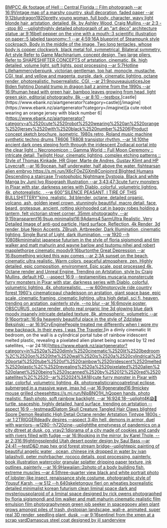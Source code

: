 [BMPCC 4k  footage of Hell :: Central Florida :: Film photograph --ar 16:9](https://www.ebank.nz/aiartgenerator?category=BMPCC%25204k%2520%2520footage%2520of%2520Hell%2520%3A%3A%2520Central%2520Florida%2520%3A%3A%2520Film%2520photograph%2520--ar%252016%3A9)[Vintage map of a marshy country, skull decoration, faded paper --ar 9:12](https://www.ebank.nz/aiartgenerator?category=Vintage%2520map%2520of%2520a%2520marshy%2520country%2C%2520skull%2520decoration%2C%2520faded%2520paper%2520--ar%25209%3A12)[blur](https://www.ebank.nz/aiartgenerator?category=blur)[dragon](https://www.ebank.nz/aiartgenerator?category=dragon)[1920](https://www.ebank.nz/aiartgenerator?category=1920)[pretty young woman, full body, character, wavy light blonde hair, artstation, detailed, 8k, by Ashley Wood, Craig Mullins --ar 2:3 --stop 80 --uplight](https://www.ebank.nz/aiartgenerator?category=pretty%2520young%2520woman%2C%2520full%2520body%2C%2520character%2C%2520wavy%2520light%2520blonde%2520hair%2C%2520artstation%2C%2520detailed%2C%25208k%2C%2520by%2520Ashley%2520Wood%2C%2520Craig%2520Mullins%2520--ar%25202%3A3%2520--stop%252080%2520--uplight)[highly detailed photograph of an "art deco" architecture statue :ar 9:16](https://www.ebank.nz/aiartgenerator?category=highly%2520detailed%2520photograph%2520of%2520an%2520%22art%2520deco%22%2520architecture%2520statue%2520%3Aar%25209%3A16)[bell pepper on the vine with a mouth::3 scientific illustration on paper::5 labeled taxonomy::1 --ar 4:5](https://www.ebank.nz/aiartgenerator?category=bell%2520pepper%2520on%2520the%2520vine%2520with%2520a%2520mouth%3A%3A3%2520scientific%2520illustration%2520on%2520paper%3A%3A5%2520labeled%2520taxonomy%3A%3A1%2520--ar%25204%3A5)[9:16](https://www.ebank.nz/aiartgenerator?category=9%3A16)[A blueprint of Steampunk style cockroach,   Body in the middle of the image,  Two long tentacles,  whose body is copper clockwork, black metal foil, symmetrical,  Bilateral symmetry,  Art style Refer to Game Machinarium.  concept design, Two large pliers, Refer to SHAPESHIFTER CONCEPTS  of artstation, cinematic,  8k, high detailed,  volume light,  soft lights,  post processing    --ar 5:7](https://www.ebank.nz/aiartgenerator?category=A%2520blueprint%2520of%2520Steampunk%2520style%2520cockroach%2C%2520%2520%2520Body%2520in%2520the%2520middle%2520of%2520the%2520image%2C%2520%2520Two%2520long%2520tentacles%2C%2520%2520whose%2520body%2520is%2520copper%2520clockwork%2C%2520black%2520metal%2520foil%2C%2520symmetrical%2C%2520%2520Bilateral%2520symmetry%2C%2520%2520Art%2520style%2520Refer%2520to%2520Game%2520Machinarium.%2520%2520concept%2520design%2C%2520Two%2520large%2520pliers%2C%2520Refer%2520to%2520SHAPESHIFTER%2520CONCEPTS%2520%2520of%2520artstation%2C%2520cinematic%2C%2520%25208k%2C%2520high%2520detailed%2C%2520%2520volume%2520light%2C%2520%2520soft%2520lights%2C%2520%2520post%2520processing%2520%2520%2520%2520--ar%25205%3A7)[Hotline Lillehammer](https://www.ebank.nz/aiartgenerator?category=Hotline%2520Lillehammer)[cyberpunk, victorian gentleman, top hat, monocle, mustache, CGI, teal, and yellow and magenta, purple, dark, cinematic lighting, octane render, photorealistic, hyperrealistic, CGI, --ar 21:9](https://www.ebank.nz/aiartgenerator?category=cyberpunk%2C%2520victorian%2520gentleman%2C%2520top%2520hat%2C%2520monocle%2C%2520mustache%2C%2520CGI%2C%2520teal%2C%2520and%2520yellow%2520and%2520magenta%2C%2520purple%2C%2520dark%2C%2520cinematic%2520lighting%2C%2520octane%2520render%2C%2520photorealistic%2C%2520hyperrealistic%2C%2520CGI%2C%2520--ar%252021%3A9)[nouveau](https://www.ebank.nz/aiartgenerator?category=nouveau)[justices](https://www.ebank.nz/aiartgenerator?category=justices)[Joe Biden fighting Donald trump in dragon ball z anime from the 1990s --ar 16:9](https://www.ebank.nz/aiartgenerator?category=Joe%2520Biden%2520fighting%2520Donald%2520trump%2520in%2520dragon%2520ball%2520z%2520anime%2520from%2520the%25201990s%2520--ar%252016%3A9)[human head with green hair, bamboo leaves growing from head, light green skin, editorial photography, 8k --ar 8:10   --test](https://www.ebank.nz/aiartgenerator?category=human%2520head%2520with%2520green%2520hair%2C%2520bamboo%2520leaves%2520growing%2520from%2520head%2C%2520light%2520green%2520skin%2C%2520editorial%2520photography%2C%25208k%2520--ar%25208%3A10%2520%2520%2520--test)[box.](https://www.ebank.nz/aiartgenerator?category=box.)[castle](https://www.ebank.nz/aiartgenerator?category=castle)[/imagine](https://www.ebank.nz/aiartgenerator?category=/imagine)[a cute robot wearing an orange jersey with black number 6](https://www.ebank.nz/aiartgenerator?category=a%2520cute%2520robot%2520wearing%2520an%2520orange%2520jersey%2520with%2520black%2520number%25206)[Product concept sketch brochure, isometric, 1980s retro, Roland music machine synthetic techno drums TR606 TR808 transistor rhythm, --ar 14:10](https://www.ebank.nz/aiartgenerator?category=Product%2520concept%2520sketch%2520brochure%2C%2520isometric%2C%25201980s%2520retro%2C%2520Roland%2520music%2520machine%2520synthetic%2520techno%2520drums%2520TR606%2520TR808%2520transistor%2520rhythm%2C%2520--ar%252014%3A10)[the ancient dark ones steping forth through the iridescent Zodiacal portal into the clear light :: Necronomicon :: Gamma World :: Full Moon Ceremony :: intricate detail, Twilight Hour,  cinematic lighting, complex etching patterns :: Style of Thomas Kinkade, HR Giger, Marte de Andres, Gustav Klimt and HP Lovecraft  --ar 16:9](https://www.ebank.nz/aiartgenerator?category=the%2520ancient%2520dark%2520ones%2520steping%2520forth%2520through%2520the%2520iridescent%2520Zodiacal%2520portal%2520into%2520the%2520clear%2520light%2520%3A%3A%2520Necronomicon%2520%3A%3A%2520Gamma%2520World%2520%3A%3A%2520Full%2520Moon%2520Ceremony%2520%3A%3A%2520intricate%2520detail%2C%2520Twilight%2520Hour%2C%2520%2520cinematic%2520lighting%2C%2520complex%2520etching%2520patterns%2520%3A%3A%2520Style%2520of%2520Thomas%2520Kinkade%2C%2520HR%2520Giger%2C%2520Marte%2520de%2520Andres%2C%2520Gustav%2520Klimt%2520and%2520HP%2520Lovecraft%2520%2520--ar%252016%3A9)[ocean. half underwater, half above the water. fish](https://www.ebank.nz/aiartgenerator?category=ocean.%2520half%2520underwater%2C%2520half%2520above%2520the%2520water.%2520fish)[tears](https://www.ebank.nz/aiartgenerator?category=tears)[an alien embryo <https://s.mj.run/X6cFOeZGXm8>](https://www.ebank.nz/aiartgenerator?category=an%2520alien%2520embryo%2520%3Chttps%3A//s.mj.run/X6cFOeZGXm8%3E)[Conjoinrd Blighted Humans Descending a staircase Tryptophobic Nightmare Dystopia, Black and white Manga by Junji Iyo Risograph  Illustration --ar 3:4](https://www.ebank.nz/aiartgenerator?category=Conjoinrd%2520Blighted%2520Humans%2520Descending%2520a%2520staircase%2520Tryptophobic%2520Nightmare%2520Dystopia%2C%2520Black%2520and%2520white%2520Manga%2520by%2520Junji%2520Iyo%2520Risograph%2520%2520Illustration%2520--ar%25203%3A4)[3:4](https://www.ebank.nz/aiartgenerator?category=3%3A4)[7:3](https://www.ebank.nz/aiartgenerator?category=7%3A3)[cute furry monsters in Pixar with star, darkness series with Diablo, colorful, volumetric lighting, 4k, photorealistic, , --w 600](https://www.ebank.nz/aiartgenerator?category=cute%2520furry%2520monsters%2520in%2520Pixar%2520with%2520star%2C%2520darkness%2520series%2520with%2520Diablo%2C%2520colorful%2C%2520volumetric%2520lighting%2C%25204k%2C%2520photorealistic%2C%2520%2C%2520--w%2520600)["SILENCE PEASANT, I TIRE OF THIS BULLSHITTERY"](https://www.ebank.nz/aiartgenerator?category=%22SILENCE%2520PEASANT%2C%2520I%2520TIRE%2520OF%2520THIS%2520BULLSHITTERY%22)[king, realistic, 3d blender, octane, detailed organic, volcano, ash, golden jewel crown, stunningly beautiful, macro detail, face, beard, grotesque, ancient, rotting skin](https://www.ebank.nz/aiartgenerator?category=king%2C%2520realistic%2C%25203d%2520blender%2C%2520octane%2C%2520detailed%2520organic%2C%2520volcano%2C%2520ash%2C%2520golden%2520jewel%2520crown%2C%2520stunningly%2520beautiful%2C%2520macro%2520detail%2C%2520face%2C%2520beard%2C%2520grotesque%2C%2520ancient%2C%2520rotting%2520skin)[hooded cat in baggy robes holding a lantern, felt victorian street corner, 35mm photography, --ar 9:15](https://www.ebank.nz/aiartgenerator?category=hooded%2520cat%2520in%2520baggy%2520robes%2520holding%2520a%2520lantern%2C%2520felt%2520victorian%2520street%2520corner%2C%252035mm%2520photography%2C%2520--ar%25209%3A15)[transparent](https://www.ebank.nz/aiartgenerator?category=transparent)[16:9](https://www.ebank.nz/aiartgenerator?category=16%3A9)[sup,minimalist](https://www.ebank.nz/aiartgenerator?category=sup%2Cminimalist)[16:9](https://www.ebank.nz/aiartgenerator?category=16%3A9)[Adams](https://www.ebank.nz/aiartgenerator?category=Adams)[4:5](https://www.ebank.nz/aiartgenerator?category=4%3A5)[arm](https://www.ebank.nz/aiartgenerator?category=arm)[Ultra Realistic, Very Detailed Image of anti-god particle, Hard surface, Reflection, 4k Render, 3d render, blue Neon Accents, ZBrush, Artbreeder,  Dark Illumination, cinematic lighting, Single Burst of Light, dark illumination. --w 1920 --h 1080](https://www.ebank.nz/aiartgenerator?category=Ultra%2520Realistic%2C%2520Very%2520Detailed%2520Image%2520of%2520anti-god%2520particle%2C%2520Hard%2520surface%2C%2520Reflection%2C%25204k%2520Render%2C%25203d%2520render%2C%2520blue%2520Neon%2520Accents%2C%2520ZBrush%2C%2520Artbreeder%2C%2520%2520Dark%2520Illumination%2C%2520cinematic%2520lighting%2C%2520Single%2520Burst%2520of%2520Light%2C%2520dark%2520illumination.%2520--w%25201920%2520--h%25201080)[8k](https://www.ebank.nz/aiartgenerator?category=8k)[minimalist japanese futurism  in the style of floria sigismondi and tim walker and matt mahurin and wayne barlow and tsutomu nihei and robert mapplethorpe cinematic moody](https://www.ebank.nz/aiartgenerator?category=minimalist%2520japanese%2520futurism%2520%2520in%2520the%2520style%2520of%2520floria%2520sigismondi%2520and%2520tim%2520walker%2520and%2520matt%2520mahurin%2520and%2520wayne%2520barlow%2520and%2520tsutomu%2520nihei%2520and%2520robert%2520mapplethorpe%2520cinematic%2520moody)[9:16](https://www.ebank.nz/aiartgenerator?category=9%3A16)[burton](https://www.ebank.nz/aiartgenerator?category=burton)[the Great Depression --ar 16:8](https://www.ebank.nz/aiartgenerator?category=the%2520Great%2520Depression%2520--ar%252016%3A8)[something wicked this way comes --ar 2:3](https://www.ebank.nz/aiartgenerator?category=something%2520wicked%2520this%2520way%2520comes%2520--ar%25202%3A3)[A sunset on the beach, cinematic ultra realistic. Warm colors, peaceful atmosphere, zen. Highly detailed, epic composition, environment. Epic scale, post processed 4k, Octane render and Unreal Engine. Trending on Artstation, style by Craig Mullins, default HD, --aspect 16:9 --test](https://www.ebank.nz/aiartgenerator?category=A%2520sunset%2520on%2520the%2520beach%2C%2520cinematic%2520ultra%2520realistic.%2520Warm%2520colors%2C%2520peaceful%2520atmosphere%2C%2520zen.%2520Highly%2520detailed%2C%2520epic%2520composition%2C%2520environment.%2520Epic%2520scale%2C%2520post%2520processed%25204k%2C%2520Octane%2520render%2520and%2520Unreal%2520Engine.%2520Trending%2520on%2520Artstation%2C%2520style%2520by%2520Craig%2520Mullins%2C%2520default%2520HD%2C%2520--aspect%252016%3A9%2520--test)[amenities muscaria monster](https://www.ebank.nz/aiartgenerator?category=amenities%2520muscaria%2520monster)[cute furry monsters in Pixar with star, darkness series with Diablo, colorful, volumetric lighting, 4k, photorealistic, , --w 600](https://www.ebank.nz/aiartgenerator?category=cute%2520furry%2520monsters%2520in%2520Pixar%2520with%2520star%2C%2520darkness%2520series%2520with%2520Diablo%2C%2520colorful%2C%2520volumetric%2520lighting%2C%25204k%2C%2520photorealistic%2C%2520%2C%2520--w%2520600)[motorcycle ride country forest 1960's cinematic](https://www.ebank.nz/aiartgenerator?category=motorcycle%2520ride%2520country%2520forest%25201960%27s%2520cinematic)[paul chadeisson on arstation, giant space base, epic scale, cinematic framing, cinematic lighting, ultra high detail, sci fi, heaven, trending on arstation, painterly style, --no blur --ar 16:6](https://www.ebank.nz/aiartgenerator?category=paul%2520chadeisson%2520on%2520arstation%2C%2520giant%2520space%2520base%2C%2520epic%2520scale%2C%2520cinematic%2520framing%2C%2520cinematic%2520lighting%2C%2520ultra%2520high%2520detail%2C%2520sci%2520fi%2C%2520heaven%2C%2520trending%2520on%2520arstation%2C%2520painterly%2520style%2C%2520--no%2520blur%2520--ar%252016%3A6)[movie poster, OBSCURUS, octane render, photo real organic line 3d glowing blue dark moody insanely intricate detailed texture, 8k, atmospheric, volumetric --ar 9:16](https://www.ebank.nz/aiartgenerator?category=movie%2520poster%2C%2520OBSCURUS%2C%2520octane%2520render%2C%2520photo%2520real%2520organic%2520line%25203d%2520glowing%2520blue%2520dark%2520moody%2520insanely%2520intricate%2520detailed%2520texture%2C%25208k%2C%2520atmospheric%2C%2520volumetric%2520--ar%25209%3A16)[portrait::](https://www.ebank.nz/aiartgenerator?category=portrait%3A%3A)[16:9](https://www.ebank.nz/aiartgenerator?category=16%3A9)[a heavenly beautiful place in the style of Zdzisław Beksiński --ar 16:9](https://www.ebank.nz/aiartgenerator?category=a%2520heavenly%2520beautiful%2520place%2520in%2520the%2520style%2520of%2520Zdzis%C5%82aw%2520Beksi%C5%84ski%2520--ar%252016%3A9)[CryEngine](https://www.ebank.nz/aiartgenerator?category=CryEngine)[People treated me differently when I wore my new backpack.  In their eyes, I was The Traveler.](https://www.ebank.nz/aiartgenerator?category=People%2520treated%2520me%2520differently%2520when%2520I%2520wore%2520my%2520new%2520backpack.%2520%2520In%2520their%2520eyes%2C%2520I%2520was%2520The%2520Traveler.)[in a dimly cinematic lit bedroom, on the wall is a cylindrical portal tube of rainbow iridescent melted plastic, revealing a pixelated alien planet being scanned by 12 red satellites, --ar 24:18](https://www.ebank.nz/aiartgenerator?category=in%2520a%2520dimly%2520cinematic%2520lit%2520bedroom%2C%2520on%2520the%2520wall%2520is%2520a%2520cylindrical%2520portal%2520tube%2520of%2520rainbow%2520iridescent%2520melted%2520plastic%2C%2520revealing%2520a%2520pixelated%2520alien%2520planet%2520being%2520scanned%2520by%252012%2520red%2520satellites%2C%2520--ar%252024%3A18)[cute furry monster in Pixar with star, colorful, volumetric lighting, 4k, photorealistic](https://www.ebank.nz/aiartgenerator?category=cute%2520furry%2520monster%2520in%2520Pixar%2520with%2520star%2C%2520colorful%2C%2520volumetric%2520lighting%2C%25204k%2C%2520photorealistic)[raincoat](https://www.ebank.nz/aiartgenerator?category=raincoat)[retinal eclipse, submerged in a massive wave, imax hd —ar 16:9](https://www.ebank.nz/aiartgenerator?category=retinal%2520eclipse%2C%2520submerged%2520in%2520a%2520massive%2520wave%2C%2520imax%2520hd%2520%E2%80%94ar%252016%3A9)[generated](https://www.ebank.nz/aiartgenerator?category=generated)[16:9](https://www.ebank.nz/aiartgenerator?category=16%3A9)[mickey mouse grilled cheese](https://www.ebank.nz/aiartgenerator?category=mickey%2520mouse%2520grilled%2520cheese)[<https://s.mj.run/NIpBNO1H_hQ>](https://www.ebank.nz/aiartgenerator?category=%3Chttps%3A//s.mj.run/NIpBNO1H_hQ%3E)[open hands, photo realistic, flash photo, soft rainbow backlight, --ar 16:9](https://www.ebank.nz/aiartgenerator?category=open%2520hands%2C%2520photo%2520realistic%2C%2520flash%2520photo%2C%2520soft%2520rainbow%2520backlight%2C%2520--ar%252016%3A9)[24:18](https://www.ebank.nz/aiartgenerator?category=24%3A18)[--uplight](https://www.ebank.nz/aiartgenerator?category=--uplight)[4K](https://www.ebank.nz/aiartgenerator?category=4K)[😱🥶](https://www.ebank.nz/aiartgenerator?category=%F0%9F%98%B1%F0%9F%A5%B6)[turtle, spaceship, highly detailed, hard surface, trending on artstation --aspect 16:9 --test](https://www.ebank.nz/aiartgenerator?category=turtle%2C%2520spaceship%2C%2520highly%2520detailed%2C%2520hard%2520surface%2C%2520trending%2520on%2520artstation%2520--aspect%252016%3A9%2520--test)[mead](https://www.ebank.nz/aiartgenerator?category=mead)[Diatom Skull Creature Tangled Hair Claws blighted Spore Demon Realistic High Detail Octane render Artstation Tintype 1800s --ar 1:2](https://www.ebank.nz/aiartgenerator?category=Diatom%2520Skull%2520Creature%2520Tangled%2520Hair%2520Claws%2520blighted%2520Spore%2520Demon%2520Realistic%2520High%2520Detail%2520Octane%2520render%2520Artstation%2520Tintype%25201800s%2520--ar%25201%3A2)[TRIGGER](https://www.ebank.nz/aiartgenerator?category=TRIGGER)[deadly desires —aspect 3:4](https://www.ebank.nz/aiartgenerator?category=deadly%2520desires%2520%E2%80%94aspect%25203%3A4)[In hell, demons in armor, duel with warriors--w1280--h720](https://www.ebank.nz/aiartgenerator?category=In%2520hell%2C%2520demons%2520in%2520armor%2C%2520duel%2520with%2520warriors--w1280--h720)[zine](https://www.ebank.nz/aiartgenerator?category=zine)[--uplight](https://www.ebank.nz/aiartgenerator?category=--uplight)[the emptyness of pandemics on a city dtreet at dusk, cg, vray](https://www.ebank.nz/aiartgenerator?category=the%2520emptyness%2520of%2520pandemics%2520on%2520a%2520city%2520dtreet%2520at%2520dusk%2C%2520cg%2C%2520vray)[2:1](https://www.ebank.nz/aiartgenerator?category=2%3A1)[diorama of a city made of cookies and candy with rivers filled with fudge —ar 16:9](https://www.ebank.nz/aiartgenerator?category=diorama%2520of%2520a%2520city%2520made%2520of%2520cookies%2520and%2520candy%2520with%2520rivers%2520filled%2520with%2520fudge%2520%E2%80%94ar%252016%3A9)[looking in the mirror, by Karel Thole, --ar 2:3](https://www.ebank.nz/aiartgenerator?category=looking%2520in%2520the%2520mirror%2C%2520by%2520Karel%2520Thole%2C%2520--ar%25202%3A3)[16:9](https://www.ebank.nz/aiartgenerator?category=16%3A9)[lighting](https://www.ebank.nz/aiartgenerator?category=lighting)[splendid Utah desert poster design by Saul Bass —ar 24:41 —test](https://www.ebank.nz/aiartgenerator?category=splendid%2520Utah%2520desert%2520poster%2520design%2520by%2520Saul%2520Bass%2520%E2%80%94ar%252024%3A41%2520%E2%80%94test)[D&D map hex grid forest stream bridge](https://www.ebank.nz/aiartgenerator?category=D%26D%2520map%2520hex%2520grid%2520forest%2520stream%2520bridge)[--uplight](https://www.ebank.nz/aiartgenerator?category=--uplight)[epic painting of beautiful angelic water , ocean, chinese ink dropped in water by ivan laliashvili, peter mohrbacher, rococo details, post processing, painterly, book illustration watercolor granular splatter dripping paper texture, ink outlines, painterly  --ar 16:9](https://www.ebank.nz/aiartgenerator?category=epic%2520painting%2520of%2520beautiful%2520angelic%2520water%2520%2C%2520ocean%2C%2520chinese%2520ink%2520dropped%2520in%2520water%2520by%2520ivan%2520laliashvili%2C%2520peter%2520mohrbacher%2C%2520rococo%2520details%2C%2520post%2520processing%2C%2520painterly%2C%2520book%2520illustration%2520watercolor%2520granular%2520splatter%2520dripping%2520paper%2520texture%2C%2520ink%2520outlines%2C%2520painterly%2520%2520--ar%252016%3A9)[Hawaiian::2](https://www.ebank.nz/aiartgenerator?category=Hawaiian%3A%3A2)[photo of a body building fish, extreme muscles —ar 4:5](https://www.ebank.nz/aiartgenerator?category=photo%2520of%2520a%2520body%2520building%2520fish%2C%2520extreme%2520muscles%2520%E2%80%94ar%25204%3A5)[three-quarter view black and white portrait photo of lobster-like insect, renaissance style costume, photographic style of Yousuf Karsh, --w 512 --h 640](https://www.ebank.nz/aiartgenerator?category=three-quarter%2520view%2520black%2520and%2520white%2520portrait%2520photo%2520of%2520lobster-like%2520insect%2C%2520renaissance%2520style%2520costume%2C%2520photographic%2520style%2520of%2520Yousuf%2520Karsh%2C%2520--w%2520512%2520--h%2520640)[skeleton](https://www.ebank.nz/aiartgenerator?category=skeleton)[guy fieri on wheaties box](https://www.ebank.nz/aiartgenerator?category=guy%2520fieri%2520on%2520wheaties%2520box)[realistic detailed minimalist korean futurism clean liminal space dark and mysterious](https://www.ebank.nz/aiartgenerator?category=realistic%2520detailed%2520minimalist%2520korean%2520futurism%2520clean%2520liminal%2520space%2520dark%2520and%2520mysterious)[polaroid of a liminal space designed by rick owens photographed by floria sigismondi and tim walker  and matt mahurin cinematic realistic film emulsion film photography](https://www.ebank.nz/aiartgenerator?category=polaroid%2520of%2520a%2520liminal%2520space%2520designed%2520by%2520rick%2520owens%2520photographed%2520by%2520floria%2520sigismondi%2520and%2520tim%2520walker%2520%2520and%2520matt%2520mahurin%2520cinematic%2520realistic%2520film%2520emulsion%2520film%2520photography)[neon green job seeker in space](https://www.ebank.nz/aiartgenerator?category=neon%2520green%2520job%2520seeker%2520in%2520space)[gooey alien plant grows amongst piles of trash, dystopian landscape, wall-e, animated, super real 3D render, seedling plant, dusk, —ar 9:16](https://www.ebank.nz/aiartgenerator?category=gooey%2520alien%2520plant%2520grows%2520amongst%2520piles%2520of%2520trash%2C%2520dystopian%2520landscape%2C%2520wall-e%2C%2520animated%2C%2520super%2520real%25203D%2520render%2C%2520seedling%2520plant%2C%2520dusk%2C%2520%E2%80%94ar%25209%3A16)[sentinel from the xmen at a scrap yard](https://www.ebank.nz/aiartgenerator?category=sentinel%2520from%2520the%2520xmen%2520at%2520a%2520scrap%2520yard)[Damascus steel coat designed by jil sander](https://www.ebank.nz/aiartgenerator?category=Damascus%2520steel%2520coat%2520designed%2520by%2520jil%2520sander)[view](https://www.ebank.nz/aiartgenerator?category=view)